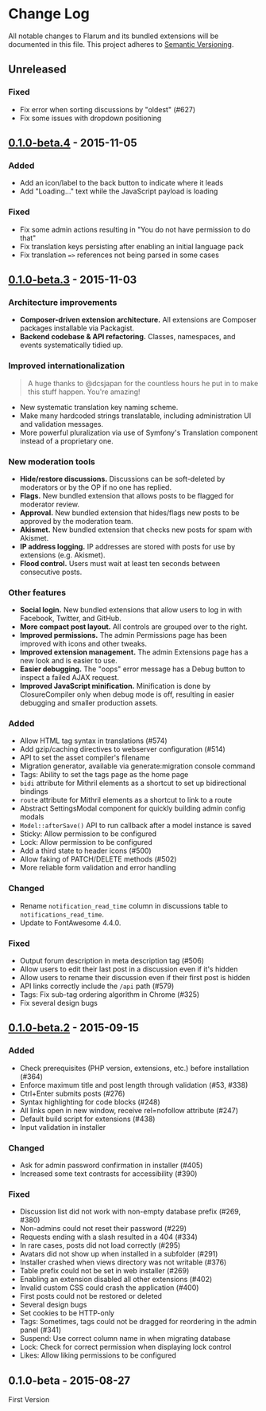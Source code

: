 # Change Log
All notable changes to Flarum and its bundled extensions will be documented in this file.
This project adheres to [Semantic Versioning](http://semver.org/).

## Unreleased
### Fixed
- Fix error when sorting discussions by "oldest" (#627)
- Fix some issues with dropdown positioning

## [0.1.0-beta.4] - 2015-11-05
### Added
- Add an icon/label to the back button to indicate where it leads
- Add "Loading..." text while the JavaScript payload is loading

### Fixed
- Fix some admin actions resulting in "You do not have permission to do that"
- Fix translation keys persisting after enabling an initial language pack
- Fix translation `=>` references not being parsed in some cases

## [0.1.0-beta.3] - 2015-11-03
### Architecture improvements
- **Composer-driven extension architecture.** All extensions are Composer packages installable via Packagist.
- **Backend codebase & API refactoring.** Classes, namespaces, and events systematically tidied up.

### Improved internationalization
> A huge thanks to @dcsjapan for the countless hours he put in to make this stuff happen. You're amazing!

- New systematic translation key naming scheme.
- Make many hardcoded strings translatable, including administration UI and validation messages.
- More powerful pluralization via use of Symfony's Translation component instead of a proprietary one.

### New moderation tools
- **Hide/restore discussions.** Discussions can be soft-deleted by moderators or by the OP if no one has replied.
- **Flags.** New bundled extension that allows posts to be flagged for moderator review.
- **Approval.** New bundled extension that hides/flags new posts to be approved by the moderation team.
- **Akismet.** New bundled extension that checks new posts for spam with Akismet.
- **IP address logging.** IP addresses are stored with posts for use by extensions (e.g. Akismet).
- **Flood control.** Users must wait at least ten seconds between consecutive posts.

### Other features
- **Social login.** New bundled extensions that allow users to log in with Facebook, Twitter, and GitHub.
- **More compact post layout.** All controls are grouped over to the right.
- **Improved permissions.** The admin Permissions page has been improved with icons and other tweaks.
- **Improved extension management.** The admin Extensions page has a new look and is easier to use.
- **Easier debugging.** The "oops" error message has a Debug button to inspect a failed AJAX request.
- **Improved JavaScript minification.** Minification is done by ClosureCompiler only when debug mode is off, resulting in easier debugging and smaller production assets.

### Added
- Allow HTML tag syntax in translations (#574)
- Add gzip/caching directives to webserver configuration (#514)
- API to set the asset compiler's filename
- Migration generator, available via generate:migration console command
- Tags: Ability to set the tags page as the home page
- `bidi` attribute for Mithril elements as a shortcut to set up bidirectional bindings
- `route` attribute for Mithril elements as a shortcut to link to a route
- Abstract SettingsModal component for quickly building admin config modals
- `Model::afterSave()` API to run callback after a model instance is saved
- Sticky: Allow permission to be configured
- Lock: Allow permission to be configured
- Add a third state to header icons (#500)
- Allow faking of PATCH/DELETE methods (#502)
- More reliable form validation and error handling

### Changed
- Rename `notification_read_time` column in discussions table to `notifications_read_time`.
- Update to FontAwesome 4.4.0.

### Fixed
- Output forum description in meta description tag (#506)
- Allow users to edit their last post in a discussion even if it's hidden
- Allow users to rename their discussion even if their first post is hidden
- API links correctly include the `/api` path (#579)
- Tags: Fix sub-tag ordering algorithm in Chrome (#325)
- Fix several design bugs

## [0.1.0-beta.2] - 2015-09-15
### Added
- Check prerequisites (PHP version, extensions, etc.) before installation (#364)
- Enforce maximum title and post length through validation (#53, #338)
- Ctrl+Enter submits posts (#276)
- Syntax highlighting for code blocks (#248)
- All links open in new window, receive rel=nofollow attribute (#247)
- Default build script for extensions (#438)
- Input validation in installer

### Changed
- Ask for admin password confirmation in installer (#405)
- Increased some text contrasts for accessibility (#390)

### Fixed
- Discussion list did not work with non-empty database prefix (#269, #380)
- Non-admins could not reset their password (#229)
- Requests ending with a slash resulted in a 404 (#334)
- In rare cases, posts did not load correctly (#295)
- Avatars did not show up when installed in a subfolder (#291)
- Installer crashed when views directory was not writable (#376)
- Table prefix could not be set in web installer (#269)
- Enabling an extension disabled all other extensions (#402)
- Invalid custom CSS could crash the application (#400)
- First posts could not be restored or deleted
- Several design bugs
- Set cookies to be HTTP-only
- Tags: Sometimes, tags could not be dragged for reordering in the admin panel (#341)
- Suspend: Use correct column name in when migrating database
- Lock: Check for correct permission when displaying lock control
- Likes: Allow liking permissions to be configured

## 0.1.0-beta - 2015-08-27
First Version

[0.1.0-beta.4]: https://github.com/flarum/core/compare/v0.1.0-beta.3...v0.1.0-beta.4
[0.1.0-beta.3]: https://github.com/flarum/core/compare/v0.1.0-beta.2...v0.1.0-beta.3
[0.1.0-beta.2]: https://github.com/flarum/core/compare/v0.1.0-beta...v0.1.0-beta.2
